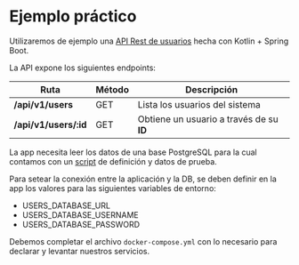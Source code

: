 # Ejemplo práctico

Utilizaremos de ejemplo una [API Rest de usuarios](./users) hecha con Kotlin + Spring Boot.

La API expone los siguientes endpoints:

|Ruta|Método|Descripción|
| --- | --- | --- |
|**/api/v1/users**|GET|Lista los usuarios del sistema|
|**/api/v1/users/:id**|GET|Obtiene un usuario a través de su **ID**|

La app necesita leer los datos de una base PostgreSQL para la cual contamos con un [script](./database) de definición y datos de prueba.

Para setear la conexión entre la aplicación y la DB, se deben definir en la app los valores para las siguientes variables de entorno:

- USERS_DATABASE_URL
- USERS_DATABASE_USERNAME
- USERS_DATABASE_PASSWORD

Debemos completar el archivo `docker-compose.yml` con lo necesario para declarar y levantar nuestros servicios.
